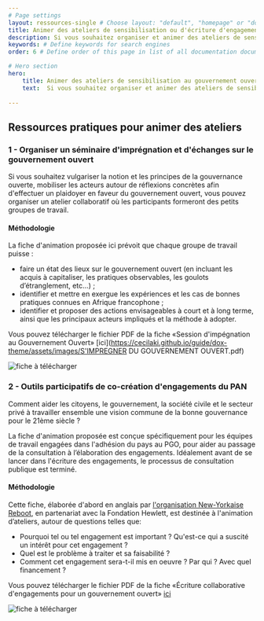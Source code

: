 ```yaml
---
# Page settings
layout: ressources-single # Choose layout: "default", "homepage" or "documentation-archive"
title: Animer des ateliers de sensibilisation ou d'écriture d'engagements # Define a title of your page
description: Si vous souhaitez organiser et animer des ateliers de sensibilisation et de mobilisation autour du gouvernement ouvert et à l’adhésion au PGO, ou pour co-construire et co-rédiger des engagements du Plan d’Action National, voici quelques ressources, trames d’atelier et supports d'animation qui pourront vous être utile. # Define a description of your page
keywords: # Define keywords for search engines
order: 6 # Define order of this page in list of all documentation documents

# Hero section
hero:
    title: Animer des ateliers de sensibilisation au gouvernement ouvert ou d'écriture d'engagements
    text:  Si vous souhaitez organiser et animer des ateliers de sensibilisation, mobiliser autour du gouvernement ouvert et sur l’adhésion au PGO, ou pour co-construire et co-rédiger des engagements du Plan d’Action National, voici quelques ressources, trames d’atelier et supports d'animation qui pourront vous être utile. Ces ressources sont librement réutilisables, et téléchargeables.
 
---
```


## Ressources pratiques pour animer des ateliers 


### 1 - Organiser un séminaire d'imprégnation et d'échanges sur le gouvernement ouvert 

Si vous souhaitez vulgariser la notion et les principes de la gouvernance ouverte, mobiliser les acteurs autour de réflexions concrètes afin d'effectuer un plaidoyer en faveur du gouvernement ouvert, vous pouvez organiser un atelier collaboratif où les participants formeront des petits groupes de travail. 

#### Méthodologie

La fiche d'animation proposée ici prévoit que chaque groupe de travail puisse : 

* faire un état des lieux sur le gouvernement ouvert (en incluant les acquis à capitaliser, les pratiques observables, les goulots d’étranglement, etc...) ; 
* identifier et mettre en exergue les expériences et les cas de bonnes 
pratiques connues en Afrique francophone ; 
* identifier et proposer des actions envisageables à court et à long terme, ainsi que les principaux acteurs impliqués et la méthode à adopter. 

Vous pouvez télécharger le fichier PDF de la fiche «Session d'impégnation au Gouvernement Ouvert» [ici](https://cecilaki.github.io/guide/dox-theme/assets/images/S'IMPREGNER DU GOUVERNEMENT OUVERT.pdf)

![fiche à télécharger](https://cecilaki.github.io/guide/dox-theme/assets/images/atelier-impregnation-gouvernement-ouvert.png)

### 2 - Outils participatifs de co-création d'engagements du PAN

Comment aider les citoyens, le gouvernement, la société civile et le secteur privé à travailler ensemble une vision commune de la bonne gouvernance pour le 21ème siècle ?

La fiche d'animation proposée est conçue spécifiquement pour les équipes de travail engagées dans l'adhésion du pays au PGO, pour aider au passage de la consultation à l’élaboration des engagements. Idéalement avant de se lancer dans l'écriture des engagements, le processus de consultation publique est terminé.

#### Méthodologie

Cette fiche, élaborée d'abord en anglais par [l'organisation New-Yorkaise Reboot](https://reboot.org/2017/05/04/refine-prioritize-open-government-commitments-process-guide/), en partenariat avec la Fondation Hewlett, est destinée à l'animation d’ateliers, autour de questions telles que:

* Pourquoi tel ou tel engagement est important ? Qu'est-ce qui a suscité un intérêt pour cet engagement ?
* Quel est le problème à traiter et sa faisabilité ?
* Comment cet engagement sera-t-il mis en oeuvre ? Par qui ? Avec quel financement ? 

Vous pouvez télécharger le fichier PDF de la fiche «Écriture collaborative d'engagements pour un gouvernement ouvert» [ici](https://cecilaki.github.io/guide/dox-theme/assets/images/FICHE-REDIGER-UN-ENGAGEMENT.pdf)

![fiche à télécharger](https://cecilaki.github.io/guide/dox-theme/assets/images/atelier-ecriture-engagement.png)

